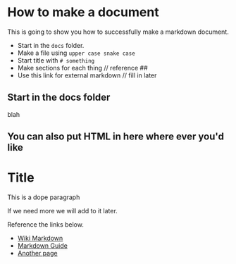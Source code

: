 # How to make a document

This is going to show you how to successfully make a markdown document.

- Start in the `docs` folder.
- Make a file using `upper case snake case`
- Start title with `# something`
- Make sections for each thing // reference ## 
- Use this link for external markdown // fill in later

## Start in the docs folder
blah
## You can also put HTML in here where ever you'd like

<h1>Title</h1>
<p>This is a dope paragraph</p>

If we need more we will add to it later.

Reference the links below.
- [Wiki Markdown](https://www.markdownguide.org/getting-started/#:~:text=Create%20a%20Markdown%20file%20using,file%20to%20an%20HTML%20document)
- [Markdown Guide](https://en.wikipedia.org/wiki/Markdown)
- [Another page](RULES.md)

